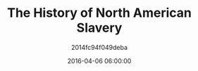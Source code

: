 ---
list_id: eb551040a8517944
layout: list
title: 'The History of North American Slavery'
date: 2016-04-06 06:00:00
image_id: 
permalink: '/lists/history-of-north-american-slavery'
description: ''
zotero: 
astore: 
sections: 
  - id: 0
    listings:
      - type: book
        id: c8432325847184ab
      - type: book
        id: 740edad75ae250d0
  - id: 1
    listings:
      - type: book
        id: 10a169849af8236f
      - type: book
        id: f1f1ecabde35eb35
      - type: book
        id: e81ff1b21eb26c22
  - id: 2
    listings:
      - type: book
        id: 124a1d140c2157f0
      - type: book
        id: 5c5e2332932a594e
      - type: book
        id: 6502d20f91f4296d
  - id: 3
    listings:
      - type: book
        id: f4480be976dcd502
      - type: book
        id: b04341db35c09cfa
      - type: book
        id: 84a5ae3260862f35
      - type: book
        id: 09e7533a33e027f9
categories:
author: 2014fc94f049deba
---